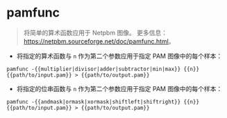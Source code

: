 # pamfunc

> 将简单的算术函数应用于 Netpbm 图像。
> 更多信息：<https://netpbm.sourceforge.net/doc/pamfunc.html>。

- 将指定的算术函数与 `n` 作为第二个参数应用于指定 PAM 图像中的每个样本：

`pamfunc -{{multiplier|divisor|adder|subtractor|min|max}} {{n}} {{path/to/input.pam}} > {{path/to/output.pam}}`

- 将指定的位串函数与 `n` 作为第二个参数应用于指定 PAM 图像中的每个样本：

`pamfunc -{{andmask|ormask|xormask|shiftleft|shiftright}} {{n}} {{path/to/input.pam}} > {{path/to/output.pam}}`